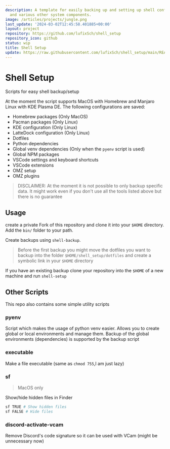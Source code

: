 ```yaml
---
description: A template for easily backing up and setting up shell configurations
  and various other system components.
image: /articles/projects/jungle.png
last_update: '2024-03-02T12:45:58.401885+00:00'
layout: project
repository: https://github.com/lufixSch/shell_setup
repository_icon: github
status: wip
title: Shell Setup
update: https://raw.githubusercontent.com/lufixSch/shell_setup/main/README.md
---
```


# Shell Setup

Scripts for easy shell backup/setup

At the moment the script supports MacOS with Homebrew and Manjaro Linux with KDE Plasma DE. The following configurations are saved:

- Homebrew packages (Only MacOS)
- Pacman packages (Only Linux)
- KDE configuration (Only Linux)
- LatteDock configuration (Only Linux)
- Dotfiles
- Python dependencies
- Global venv dependencies (Only when the `pyenv` script is used)
- Global NPM packages
- VSCode settings and keyboard shortcuts
- VSCode extensions
- OMZ setup
- OMZ plugins

> DISCLAIMER: At the moment it is not possible to only backup specific data. It might work even if you don't use all the tools listed above but there is no guarantee

## Usage

create a private Fork of this repository and clone it into your `$HOME` directory. Add the `bin/` folder to your path.

Create backups using `shell-backup`.

> Before the first backup you might move the dotfiles you want to backup into the folder `$HOME/shell_setup/dotfiles` and create a symbolic link in your `$HOME` directory

If you have an existing backup clone your repository into the `$HOME` of a new machine and run `shell-setup`

## Other Scripts

This repo also contains some simple utility scripts

### pyenv

Script which makes the usage of python venv easier. Allows you to create global or local environments and manage them. Backup of the global environments (dependencies) is supported by the backup script

### executable

Make a file executable (same as `chmod 755`,I am just lazy)

### sf

> MacOS only

Show/hide hidden files in Finder

```bash
sf TRUE # Show hidden files
sf FALSE # Hide files
```

### discord-activate-vcam

Remove Discord's code signature so it can be used with VCam (might be unnecessary now)